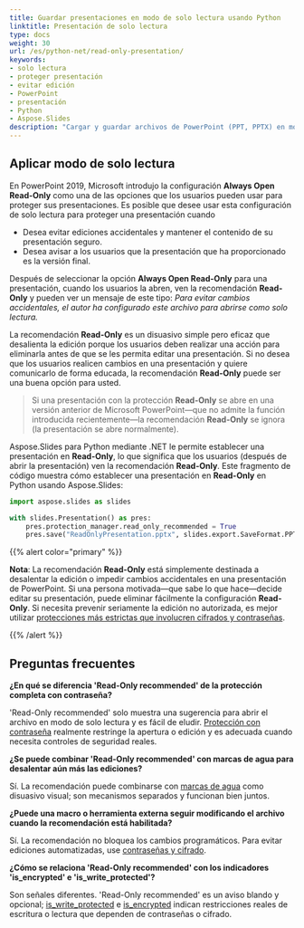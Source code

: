 ```yaml
---
title: Guardar presentaciones en modo de solo lectura usando Python
linktitle: Presentación de solo lectura
type: docs
weight: 30
url: /es/python-net/read-only-presentation/
keywords:
- solo lectura
- proteger presentación
- evitar edición
- PowerPoint
- presentación
- Python
- Aspose.Slides
description: "Cargar y guardar archivos de PowerPoint (PPT, PPTX) en modo de solo lectura con Aspose.Slides para Python mediante .NET, ofreciendo vistas previas precisas de diapositivas sin modificar sus presentaciones."
---
```


## **Aplicar modo de solo lectura**

En PowerPoint 2019, Microsoft introdujo la configuración **Always Open Read-Only** como una de las opciones que los usuarios pueden usar para proteger sus presentaciones. Es posible que desee usar esta configuración de solo lectura para proteger una presentación cuando

- Desea evitar ediciones accidentales y mantener el contenido de su presentación seguro. 
- Desea avisar a los usuarios que la presentación que ha proporcionado es la versión final. 

Después de seleccionar la opción **Always Open Read-Only** para una presentación, cuando los usuarios la abren, ven la recomendación **Read-Only** y pueden ver un mensaje de este tipo: *Para evitar cambios accidentales, el autor ha configurado este archivo para abrirse como solo lectura.*

La recomendación **Read-Only** es un disuasivo simple pero eficaz que desalienta la edición porque los usuarios deben realizar una acción para eliminarla antes de que se les permita editar una presentación. Si no desea que los usuarios realicen cambios en una presentación y quiere comunicarlo de forma educada, la recomendación **Read-Only** puede ser una buena opción para usted. 

> Si una presentación con la protección **Read-Only** se abre en una versión anterior de Microsoft PowerPoint—que no admite la función introducida recientemente—la recomendación **Read-Only** se ignora (la presentación se abre normalmente).

Aspose.Slides para Python mediante .NET le permite establecer una presentación en **Read-Only**, lo que significa que los usuarios (después de abrir la presentación) ven la recomendación **Read-Only**. Este fragmento de código muestra cómo establecer una presentación en **Read-Only** en Python usando Aspose.Slides:

```py
import aspose.slides as slides

with slides.Presentation() as pres:
    pres.protection_manager.read_only_recommended = True
    pres.save("ReadOnlyPresentation.pptx", slides.export.SaveFormat.PPTX)
```

{{% alert color="primary" %}} 

**Nota**: La recomendación **Read-Only** está simplemente destinada a desalentar la edición o impedir cambios accidentales en una presentación de PowerPoint. Si una persona motivada—que sabe lo que hace—decide editar su presentación, puede eliminar fácilmente la configuración **Read-Only**. Si necesita prevenir seriamente la edición no autorizada, es mejor utilizar [protecciones más estrictas que involucren cifrados y contraseñas](https://docs.aspose.com/slides/python-net/password-protected-presentation/). 

{{% /alert %}} 

## **Preguntas frecuentes**

**¿En qué se diferencia 'Read-Only recommended' de la protección completa con contraseña?**

'Read-Only recommended' solo muestra una sugerencia para abrir el archivo en modo de solo lectura y es fácil de eludir. [Protección con contraseña](/slides/es/python-net/password-protected-presentation/) realmente restringe la apertura o edición y es adecuada cuando necesita controles de seguridad reales.

**¿Se puede combinar 'Read-Only recommended' con marcas de agua para desalentar aún más las ediciones?**

Sí. La recomendación puede combinarse con [marcas de agua](/slides/es/python-net/watermark/) como disuasivo visual; son mecanismos separados y funcionan bien juntos.

**¿Puede una macro o herramienta externa seguir modificando el archivo cuando la recomendación está habilitada?**

Sí. La recomendación no bloquea los cambios programáticos. Para evitar ediciones automatizadas, use [contraseñas y cifrado](/slides/es/python-net/password-protected-presentation/).

**¿Cómo se relaciona 'Read-Only recommended' con los indicadores 'is_encrypted' e 'is_write_protected'?**

Son señales diferentes. 'Read-Only recommended' es un aviso blando y opcional; [is_write_protected](https://reference.aspose.com/slides/python-net/aspose.slides/protectionmanager/is_write_protected/) e [is_encrypted](https://reference.aspose.com/slides/python-net/aspose.slides/protectionmanager/is_encrypted/) indican restricciones reales de escritura o lectura que dependen de contraseñas o cifrado.